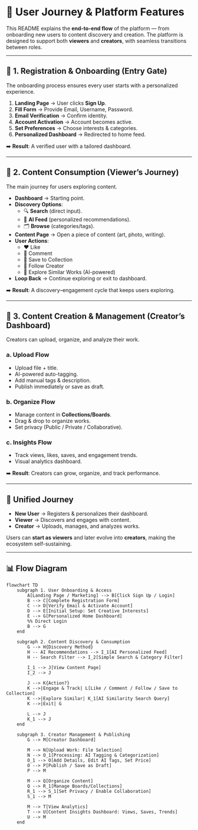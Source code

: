 # 🎨 User Journey & Platform Features  

This README explains the **end-to-end flow** of the platform — from onboarding new users to content discovery and creation. The platform is designed to support both **viewers** and **creators**, with seamless transitions between roles.  

---

## 🔑 1. Registration & Onboarding (Entry Gate)  

The onboarding process ensures every user starts with a personalized experience.  

1. **Landing Page** → User clicks **Sign Up**.  
2. **Fill Form** → Provide Email, Username, Password.  
3. **Email Verification** → Confirm identity.  
4. **Account Activation** → Account becomes active.  
5. **Set Preferences** → Choose interests & categories.  
6. **Personalized Dashboard** → Redirected to home feed.  

➡️ **Result**: A verified user with a tailored dashboard.  

---

## 🎥 2. Content Consumption (Viewer’s Journey)  

The main journey for users exploring content.  

- **Dashboard** → Starting point.  
- **Discovery Options**:  
  - 🔍 **Search** (direct input).  
  - 🤖 **AI Feed** (personalized recommendations).  
  - 🗂 **Browse** (categories/tags).  
- **Content Page** → Open a piece of content (art, photo, writing).  
- **User Actions**:  
  - ❤️ Like  
  - 💬 Comment  
  - 📌 Save to Collection  
  - 👤 Follow Creator  
  - 🔄 Explore Similar Works (AI-powered)  
- **Loop Back** → Continue exploring or exit to dashboard.  

➡️ **Result**: A discovery–engagement cycle that keeps users exploring.  

---

## 🎨 3. Content Creation & Management (Creator’s Dashboard)  

Creators can upload, organize, and analyze their work.  

### a. Upload Flow  
- Upload file + title.  
- AI-powered auto-tagging.  
- Add manual tags & description.  
- Publish immediately or save as draft.  

### b. Organize Flow  
- Manage content in **Collections/Boards**.  
- Drag & drop to organize works.  
- Set privacy (Public / Private / Collaborative).  

### c. Insights Flow  
- Track views, likes, saves, and engagement trends.  
- Visual analytics dashboard.  

➡️ **Result**: Creators can grow, organize, and track performance.  

---

## 🔄 Unified Journey  

- **New User** → Registers & personalizes their dashboard.  
- **Viewer** → Discovers and engages with content.  
- **Creator** → Uploads, manages, and analyzes works.  

Users can **start as viewers** and later evolve into **creators**, making the ecosystem self-sustaining.  

---

## 📊 Flow Diagram  
```mermaid
flowchart TD
    subgraph 1. User Onboarding & Access
        A[Landing Page / Marketing] --> B[Click Sign Up / Login]
        B --> C[Complete Registration Form]
        C --> D[Verify Email & Activate Account]
        D --> E[Initial Setup: Set Creative Interests]
        E --> G[Personalized Home Dashboard]
        %% Direct Login
        B --> G
    end

    subgraph 2. Content Discovery & Consumption
        G --> H{Discovery Method}
        H -- AI Recommendations --> I_1[AI Personalized Feed]
        H -- Search Filter --> I_2[Simple Search & Category Filter]
        
        I_1 --> J[View Content Page]
        I_2 --> J
        
        J --> K{Action?}
        K -->|Engage & Track| L[Like / Comment / Follow / Save to Collection]
        K -->|Explore Similar| K_1[AI Similarity Search Query]
        K -->|Exit| G
        
        L --> J
        K_1 --> J
    end

    subgraph 3. Creator Management & Publishing
        G --> M[Creator Dashboard]
        
        M --> N[Upload Work: File Selection]
        N --> O_1[Processing: AI Tagging & Categorization]
        O_1 --> O[Add Details, Edit AI Tags, Set Price]
        O --> P[Publish / Save as Draft]
        P --> M

        M --> Q[Organize Content]
        Q --> R_1[Manage Boards/Collections]
        R_1 --> S_1[Set Privacy / Enable Collaboration]
        S_1 --> M

        M --> T[View Analytics]
        T --> U[Content Insights Dashboard: Views, Saves, Trends]
        U --> M
    end


